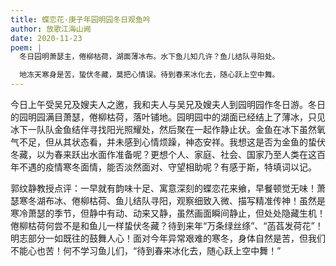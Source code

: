 ```yaml
---
title: 蝶恋花·庚子年园明园冬日观鱼吟
author: 放歌江海山阙
date: 2020-11-23
poem: |
  冬日园明萧瑟主，倦柳枯荷，湖面薄冰布。水下鱼儿知几许？鱼儿结队寻阳处。

  地冻天寒身是苦，蛰伏冬藏，莫把心情误。待到春来冰化去，随心跃上空中舞。
---
```


今日上午受吴兄及嫂夫人之邀，我和夫人与吴兄及嫂夫人到园明园作冬日游。冬日的园明园满目萧瑟，倦柳枯荷，落叶铺地。园明园中的湖面已经结上了薄冰，只见冰下一队队金鱼结伴寻找阳光照耀处，然后聚在一起作静止状。金鱼在冰下虽然氧气不足，但从其状态看，并未感到心情烦躁，神态安祥。我想这是否为金鱼的蛰伏冬藏，以为春来跃出水面作准备呢？更想个人、家庭、社会、国家乃至人类在这百年不遇的疫情寒冬面情，能否淡然面对、守望相助呢？有感于斯，特填词以记。

郭纹静教授点评：一早就有韵味十足、寓意深刻的蝶恋花来飨，早餐顿觉无味！萧瑟寒冬湖布冰、倦柳枯荷、鱼儿结队寻阳，观察细致入微、描写精准传神！虽然是寒冷萧瑟的季节，但静中有动、动来又静，虽然画面瞬间静止，但处处隐藏生机！倦柳枯荷何尝不是和鱼儿一样蛰伏冬藏？待到来年“万条绿丝绦”、“菡萏发荷花”！明志部分一如既往的鼓舞人心！面对今年异常艰难的寒冬，身体自然是苦，但我们不能心也苦！何不学习鱼儿们，“待到春来冰化去，随心跃上空中舞！”
